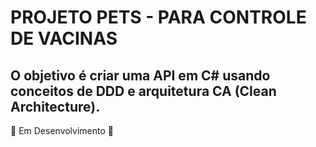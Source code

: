 # PROJETO PETS - PARA CONTROLE DE VACINAS

## O objetivo é criar uma API em C# usando conceitos de DDD e arquitetura CA (Clean Architecture).

🚧 Em Desenvolvimento 🚧